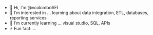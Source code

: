 - 👋 Hi, I’m @vcolomboSEI
- 👀 I’m interested in ... learning about data integration, ETL, databases, reporting services
- 🌱 I’m currently learning ... visual studio, SQL, APIs
- ⚡ Fun fact: ... 

<!---
vcolomboSEI/vcolomboSEI is a ✨ special ✨ repository because its `README.md` (this file) appears on your GitHub profile.
You can click the Preview link to take a look at your changes.
--->
